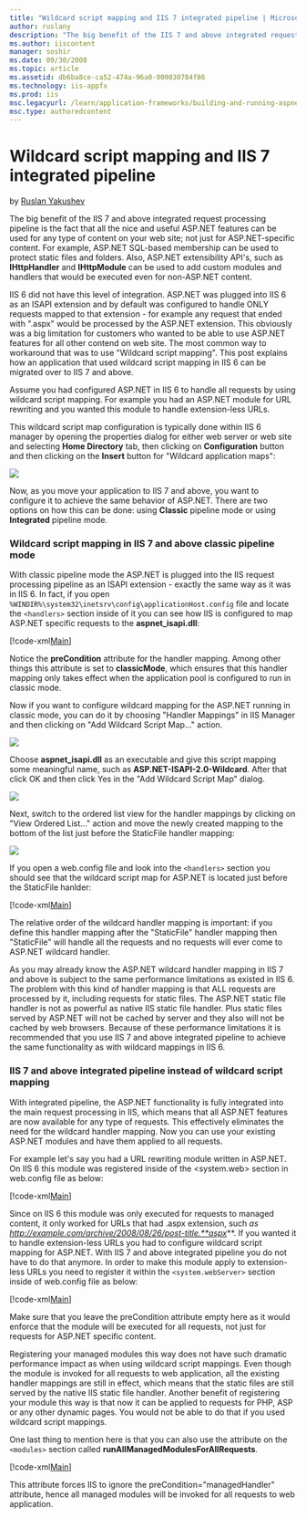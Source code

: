 ```yaml
---
title: "Wildcard script mapping and IIS 7 integrated pipeline | Microsoft Docs"
author: ruslany
description: "The big benefit of the IIS 7 and above integrated request processing pipeline is the fact that all the nice and useful ASP.NET features can be used for any t..."
ms.author: iiscontent
manager: soshir
ms.date: 09/30/2008
ms.topic: article
ms.assetid: db6ba8ce-ca52-474a-96a0-909030784f86
ms.technology: iis-appfx
ms.prod: iis
msc.legacyurl: /learn/application-frameworks/building-and-running-aspnet-applications/wildcard-script-mapping-and-iis-integrated-pipeline
msc.type: authoredcontent
---
```

Wildcard script mapping and IIS 7 integrated pipeline
====================
by [Ruslan Yakushev](https://github.com/ruslany)

The big benefit of the IIS 7 and above integrated request processing pipeline is the fact that all the nice and useful ASP.NET features can be used for any type of content on your web site; not just for ASP.NET-specific content. For example, ASP.NET SQL-based membership can be used to protect static files and folders. Also, ASP.NET extensibility API's, such as **IHttpHandler** and **IHttpModule** can be used to add custom modules and handlers that would be executed even for non-ASP.NET content.

IIS 6 did not have this level of integration. ASP.NET was plugged into IIS 6 as an ISAPI extension and by default was configured to handle ONLY requests mapped to that extension - for example any request that ended with ".aspx" would be processed by the ASP.NET extension. This obviously was a big limitation for customers who wanted to be able to use ASP.NET features for all other contend on web site. The most common way to workaround that was to use "Wildcard script mapping". This post explains how an application that used wildcard script mapping in IIS 6 can be migrated over to IIS 7 and above.

Assume you had configured ASP.NET in IIS 6 to handle all requests by using wildcard script mapping. For example you had an ASP.NET module for URL rewriting and you wanted this module to handle extension-less URLs.

This wildcard script map configuration is typically done within IIS 6 manager by opening the properties dialog for either web server or web site and selecting **Home Directory** tab, then clicking on **Configuration** button and then clicking on the **Insert** button for "Wildcard application maps":

![](wildcard-script-mapping-and-iis-integrated-pipeline/_static/image1.png)

Now, as you move your application to IIS 7 and above, you want to configure it to achieve the same behavior of ASP.NET. There are two options on how this can be done: using **Classic** pipeline mode or using **Integrated** pipeline mode.

### Wildcard script mapping in IIS 7 and above classic pipeline mode

With classic pipeline mode the ASP.NET is plugged into the IIS request processing pipeline as an ISAPI extension - exactly the same way as it was in IIS 6. In fact, if you open `%WINDIR%\system32\inetsrv\config\applicationHost.config` file and locate the `<handlers>` section inside of it you can see how IIS is configured to map ASP.NET specific requests to the **aspnet\_isapi.dll**:

[!code-xml[Main](wildcard-script-mapping-and-iis-integrated-pipeline/samples/sample1.xml)]

Notice the **preCondition** attribute for the handler mapping. Among other things this attribute is set to **classicMode**, which ensures that this handler mapping only takes effect when the application pool is configured to run in classic mode.

Now if you want to configure wildcard mapping for the ASP.NET running in classic mode, you can do it by choosing "Handler Mappings" in IIS Manager and then clicking on "Add Wildcard Script Map..." action.

![](wildcard-script-mapping-and-iis-integrated-pipeline/_static/image2.png)

Choose **aspnet\_isapi.dll** as an executable and give this script mapping some meaningful name, such as **ASP.NET-ISAPI-2.0-Wildcard**. After that click OK and then click Yes in the "Add Wildcard Script Map" dialog.

![](wildcard-script-mapping-and-iis-integrated-pipeline/_static/image3.png)


Next, switch to the ordered list view for the handler mappings by clicking on "View Ordered List..." action and move the newly created mapping to the bottom of the list just before the StaticFile handler mapping:

![](wildcard-script-mapping-and-iis-integrated-pipeline/_static/image5.png)

If you open a web.config file and look into the `<handlers>` section you should see that the wildcard script map for ASP.NET is located just before the StaticFile hanlder:

[!code-xml[Main](wildcard-script-mapping-and-iis-integrated-pipeline/samples/sample2.xml)]


The relative order of the wildcard handler mapping is important: if you define this handler mapping after the "StaticFile" handler mapping then "StaticFile" will handle all the requests and no requests will ever come to ASP.NET wildcard handler.

As you may already know the ASP.NET wildcard handler mapping in IIS 7 and above is subject to the same performance limitations as existed in IIS 6. The problem with this kind of handler mapping is that ALL requests are processed by it, including requests for static files. The ASP.NET static file handler is not as powerful as native IIS static file handler. Plus static files served by ASP.NET will not be cached by server and they also will not be cached by web browsers. Because of these performance limitations it is recommended that you use IIS 7 and above integrated pipeline to achieve the same functionality as with wildcard mappings in IIS 6.

### IIS 7 and above integrated pipeline instead of wildcard script mapping

With integrated pipeline, the ASP.NET functionality is fully integrated into the main request processing in IIS, which means that all ASP.NET features are now available for any type of requests. This effectively eliminates the need for the wildcard handler mapping. Now you can use your existing ASP.NET modules and have them applied to all requests.

For example let's say you had a URL rewriting module written in ASP.NET. On IIS 6 this module was registered inside of the &lt;system.web&gt; section in web.config file as below:

[!code-xml[Main](wildcard-script-mapping-and-iis-integrated-pipeline/samples/sample3.xml)]


Since on IIS 6 this module was only executed for requests to managed content, it only worked for URLs that had .aspx extension, such *as http://example.com/archive/2008/08/26/post-title.**aspx***. If you wanted it to handle extension-less URLs you had to configure wildcard script mapping for ASP.NET. With IIS 7 and above integrated pipeline you do not have to do that anymore. In order to make this module apply to extension-less URLs you need to register it within the `<system.webServer>` section inside of web.config file as below:

[!code-xml[Main](wildcard-script-mapping-and-iis-integrated-pipeline/samples/sample4.xml)]

Make sure that you leave the preCondition attribute empty here as it would enforce that the module will be executed for all requests, not just for requests for ASP.NET specific content.

Registering your managed modules this way does not have such dramatic performance impact as when using wildcard script mappings. Even though the module is invoked for all requests to web application, all the existing handler mappings are still in effect, which means that the static files are still served by the native IIS static file handler. Another benefit of registering your module this way is that now it can be applied to requests for PHP, ASP or any other dynamic pages. You would not be able to do that if you used wildcard script mappings.

One last thing to mention here is that you can also use the attribute on the `<modules>` section called **runAllManagedModulesForAllRequests**.

[!code-xml[Main](wildcard-script-mapping-and-iis-integrated-pipeline/samples/sample5.xml)]


This attribute forces IIS to ignore the preCondition="managedHandler" attribute, hence all managed modules will be invoked for all requests to web application.

